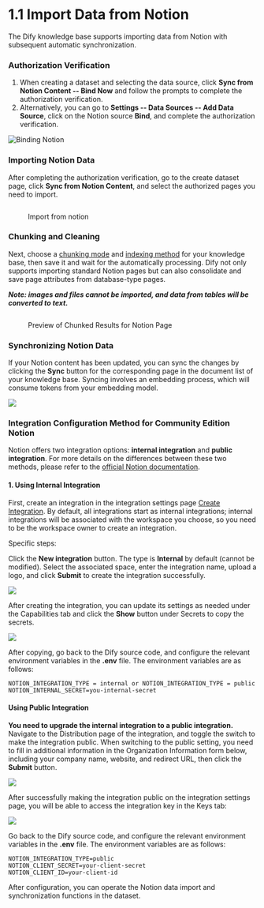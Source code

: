 # 1.1 Import Data from Notion

The Dify knowledge base supports importing data from Notion with subsequent automatic synchronization.

### Authorization Verification

1. When creating a dataset and selecting the data source, click **Sync from Notion Content -- Bind Now** and follow the prompts to complete the authorization verification.
2. Alternatively, you can go to **Settings -- Data Sources -- Add Data Source**, click on the Notion source **Bind**, and complete the authorization verification.

![Binding Notion](https://assets-docs.dify.ai/2024/12/f1d5bcdcfbd57407e0bce1597df4daad.png)

### Importing Notion Data

After completing the authorization verification, go to the create dataset page, click **Sync from Notion Content**, and select the authorized pages you need to import.

<figure><img src="https://assets-docs.dify.ai/2025/01/ac130faeb40a59662c2f63b9680d061e.png" alt=""><figcaption><p>Import from notion</p></figcaption></figure>

### Chunking and Cleaning

Next, choose a [chunking mode](sync-from-notion.md#chunking-and-cleaning) and [indexing method](../setting-indexing-methods.md) for your knowledge base, then save it and wait for the automatically processing. Dify not only supports importing standard Notion pages but can also consolidate and save page attributes from database-type pages.

_**Note: images and files cannot be imported, and data from tables will be converted to text.**_

<figure><img src="https://assets-docs.dify.ai/2024/12/ab1b1aa690adad153cac0a321b6b7585.png" alt=""><figcaption><p>Preview of Chunked Results for Notion Page</p></figcaption></figure>

### Synchronizing Notion Data

If your Notion content has been updated, you can sync the changes by clicking the **Sync** button for the corresponding page in the document list of your knowledge base. Syncing involves an embedding process, which will consume tokens from your embedding model.

![](https://assets-docs.dify.ai/2024/12/af7cabd98c3aac392819d9041cc408de.png)

### Integration Configuration Method for Community Edition Notion

Notion offers two integration options: **internal integration** and **public integration**. For more details on the differences between these two methods, please refer to the [official Notion documentation](https://developers.notion.com/docs/authorization).

#### **1. Using Internal Integration**

First, create an integration in the integration settings page [Create Integration](https://www.notion.so/my-integrations). By default, all integrations start as internal integrations; internal integrations will be associated with the workspace you choose, so you need to be the workspace owner to create an integration.

Specific steps:

Click the **New integration** button. The type is **Internal** by default (cannot be modified). Select the associated space, enter the integration name, upload a logo, and click **Submit** to create the integration successfully.

![](https://assets-docs.dify.ai/2024/12/223a190a2e61e488fb821c5e3f0e9883.png)

After creating the integration, you can update its settings as needed under the Capabilities tab and click the **Show** button under Secrets to copy the secrets.

![](https://assets-docs.dify.ai/2024/12/83c1f1699ec4165b56ae8fea304d35f5.png)

After copying, go back to the Dify source code, and configure the relevant environment variables in the **.env** file. The environment variables are as follows:

```
NOTION_INTEGRATION_TYPE = internal or NOTION_INTEGRATION_TYPE = public
NOTION_INTERNAL_SECRET=you-internal-secret
```

#### **Using Public Integration**

**You need to upgrade the internal integration to a public integration.** Navigate to the Distribution page of the integration, and toggle the switch to make the integration public. When switching to the public setting, you need to fill in additional information in the Organization Information form below, including your company name, website, and redirect URL, then click the **Submit** button.

![](https://assets-docs.dify.ai/2024/12/c37759d54f8e72685e1cacffa23d2e9f.png)

After successfully making the integration public on the integration settings page, you will be able to access the integration key in the Keys tab:

![](https://assets-docs.dify.ai/2024/12/c4af8b95298c6b86d80406bec09c31e7.png)

Go back to the Dify source code, and configure the relevant environment variables in the **.env** file. The environment variables are as follows:

```
NOTION_INTEGRATION_TYPE=public
NOTION_CLIENT_SECRET=your-client-secret
NOTION_CLIENT_ID=your-client-id
```

After configuration, you can operate the Notion data import and synchronization functions in the dataset.
